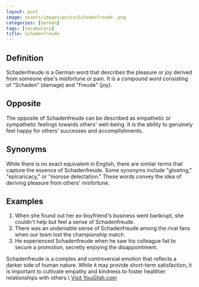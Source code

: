 ```yaml
---
layout: post
image: assets/images/posts/Schadenfreude-.png
categories: [German]
tags: [vocabulary]
title: Schadenfreude 
---
```


## Definition

Schadenfreude is a German word that describes the pleasure or joy derived from someone else's misfortune or pain. It is a compound word consisting of "Schaden" (damage) and "Freude" (joy). 

## Opposite 

The opposite of Schadenfreude can be described as empathetic or sympathetic feelings towards others' well-being. It is the ability to genuinely feel happy for others' successes and accomplishments.

## Synonyms

While there is no exact equivalent in English, there are similar terms that capture the essence of Schadenfreude. Some synonyms include "gloating," "epicaricacy," or "morose delectation." These words convey the idea of deriving pleasure from others' misfortune.

## Examples

1. When she found out her ex-boyfriend's business went bankrupt, she couldn't help but feel a sense of Schadenfreude.
2. There was an undeniable sense of Schadenfreude among the rival fans when our team lost the championship match.
3. He experienced Schadenfreude when he saw his colleague fail to secure a promotion, secretly enjoying the disappointment.

Schadenfreude is a complex and controversial emotion that reflects a darker side of human nature. While it may provide short-term satisfaction, it is important to cultivate empathy and kindness to foster healthier relationships with others.\ <a id="yg-widget-0" class="youglish-widget" data-query="Schadenfreude " data-lang="german" data-components="8412" data-auto-start="0" data-bkg-color="theme_light" data-title="How%20to%20pronounce%20Schadenfreude %20in%20German"  rel="nofollow" href="https://youglish.com">Visit YouGlish.com</a><script async src="https://youglish.com/public/emb/widget.js" charset="utf-8"></script>